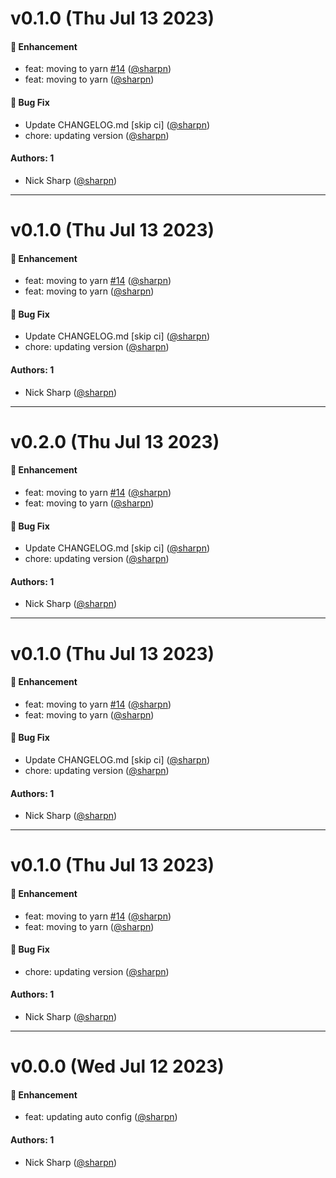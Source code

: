 # v0.1.0 (Thu Jul 13 2023)

#### 🚀 Enhancement

- feat: moving to yarn [#14](https://github.com/OverTheAirBrew/brewery-management-platform/pull/14) ([@sharpn](https://github.com/sharpn))
- feat: moving to yarn ([@sharpn](https://github.com/sharpn))

#### 🐛 Bug Fix

- Update CHANGELOG.md \[skip ci\] ([@sharpn](https://github.com/sharpn))
- chore: updating version ([@sharpn](https://github.com/sharpn))

#### Authors: 1

- Nick Sharp ([@sharpn](https://github.com/sharpn))

---

# v0.1.0 (Thu Jul 13 2023)

#### 🚀 Enhancement

- feat: moving to yarn [#14](https://github.com/OverTheAirBrew/brewery-management-platform/pull/14) ([@sharpn](https://github.com/sharpn))
- feat: moving to yarn ([@sharpn](https://github.com/sharpn))

#### 🐛 Bug Fix

- Update CHANGELOG.md \[skip ci\] ([@sharpn](https://github.com/sharpn))
- chore: updating version ([@sharpn](https://github.com/sharpn))

#### Authors: 1

- Nick Sharp ([@sharpn](https://github.com/sharpn))

---

# v0.2.0 (Thu Jul 13 2023)

#### 🚀 Enhancement

- feat: moving to yarn [#14](https://github.com/OverTheAirBrew/brewery-management-platform/pull/14) ([@sharpn](https://github.com/sharpn))
- feat: moving to yarn ([@sharpn](https://github.com/sharpn))

#### 🐛 Bug Fix

- Update CHANGELOG.md \[skip ci\] ([@sharpn](https://github.com/sharpn))
- chore: updating version ([@sharpn](https://github.com/sharpn))

#### Authors: 1

- Nick Sharp ([@sharpn](https://github.com/sharpn))

---

# v0.1.0 (Thu Jul 13 2023)

#### 🚀 Enhancement

- feat: moving to yarn [#14](https://github.com/OverTheAirBrew/brewery-management-platform/pull/14) ([@sharpn](https://github.com/sharpn))
- feat: moving to yarn ([@sharpn](https://github.com/sharpn))

#### 🐛 Bug Fix

- Update CHANGELOG.md \[skip ci\] ([@sharpn](https://github.com/sharpn))
- chore: updating version ([@sharpn](https://github.com/sharpn))

#### Authors: 1

- Nick Sharp ([@sharpn](https://github.com/sharpn))

---

# v0.1.0 (Thu Jul 13 2023)

#### 🚀 Enhancement

- feat: moving to yarn [#14](https://github.com/OverTheAirBrew/brewery-management-platform/pull/14) ([@sharpn](https://github.com/sharpn))
- feat: moving to yarn ([@sharpn](https://github.com/sharpn))

#### 🐛 Bug Fix

- chore: updating version ([@sharpn](https://github.com/sharpn))

#### Authors: 1

- Nick Sharp ([@sharpn](https://github.com/sharpn))

---

# v0.0.0 (Wed Jul 12 2023)

#### 🚀 Enhancement

- feat: updating auto config ([@sharpn](https://github.com/sharpn))

#### Authors: 1

- Nick Sharp ([@sharpn](https://github.com/sharpn))
